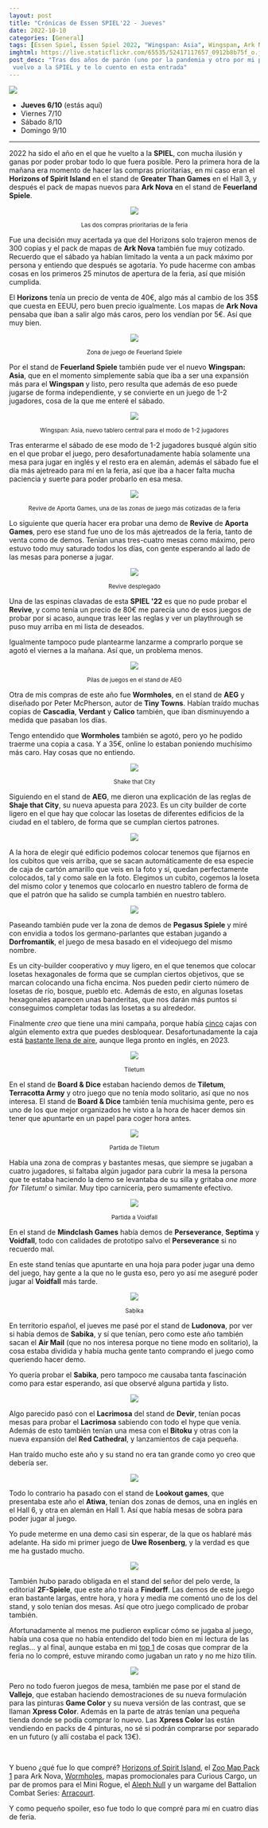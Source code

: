 ```yaml
---
layout: post
title: "Crónicas de Essen SPIEL'22 - Jueves"
date: 2022-10-10
categories: [General]
tags: [Essen Spiel, Essen Spiel 2022, "Wingspan: Asia", Wingspan, Ark Nova, Horizons of Spirit Island, Dorfromantik, Lacrimosa, Findorff, Wormholes, Shake that City, Revive, Tiletum, Atiwa, Voidfall, Sabika]
imghtml: https://live.staticflickr.com/65535/52417117657_0912b8b75f_o.jpg
post_desc: "Tras dos años de parón (uno por la pandemia y otro por mi parte)
 vuelvo a la SPIEL y te lo cuento en esta entrada" 
---
```


![](https://live.staticflickr.com/65535/52417117657_0912b8b75f_o.jpg)

* **Jueves 6/10** (estás aquí)
* Viernes 7/10
* Sábado 8/10
* Domingo 9/10

<hr>

2022 ha sido el año en el que he vuelto a la **SPIEL**, con mucha ilusión y
ganas por poder probar todo lo que fuera posible. Pero la primera hora de la
mañana era momento de hacer las compras prioritarias, en mi caso eran el
**Horizons of Spirit Island** en el stand de **Greater Than Games** en el Hall
3, y después el pack de mapas nuevos para **Ark Nova** en el stand de
**Feuerland Spiele**.

<p align="center"><img src="https://live.staticflickr.com/65535/52417117877_7b3b4df063_o.jpg"></p>
<p align="center"><small>Las dos compras prioritarias de la feria</small></p>

Fue una decisión muy acertada ya que del Horizons solo trajeron menos de 300
copias y el pack de mapas de **Ark Nova** también fue muy cotizado. Recuerdo
que el sábado ya habían limitado la venta a un pack máximo por persona y
entiendo que después se agotaría. Yo pude hacerme con ambas cosas en los
primeros 25 minutos de apertura de la feria, así que misión cumplida.

El **Horizons** tenía un precio de venta de 40€, algo más al cambio de los 35$
que cuesta en EEUU, pero buen precio igualmente. Los mapas de **Ark Nova**
pensaba que iban a salir algo más caros, pero los vendían por 5€. Así que muy
bien. 

<p align="center"><img src="https://live.staticflickr.com/65535/52417155032_629830d28c_o.jpg"></p>
<p align="center"><small>Zona de juego de Feuerland Spiele</small></p>

Por el stand de **Feuerland Spiele** también pude ver el nuevo **Wingspan:
Asia**, que en el momento simplemente sabía que iba a ser una expansión más
para el **Wingspan** y listo, pero resulta que además de eso puede jugarse de
forma independiente, y se convierte en un juego de 1-2 jugadores, cosa de la
que me enteré el sábado.

<p align="center"><img src="https://live.staticflickr.com/65535/52417948699_f79f91a2f5_o.jpg"></p>
<p align="center"><small>Wingspan: Asia, nuevo tablero central para el modo de
1-2 jugadores</small></p>

Tras enterarme el sábado de ese modo de 1-2 jugadores busqué algún sitio en el
que probar el juego, pero desafortunadamente había solamente una mesa para
jugar en inglés y el resto era en alemán, además el sábado fue el día más
ajetreado para mí en la feria, así que iba a hacer falta mucha paciencia y
suerte para poder probarlo en esa mesa.

<p align="center"><img src="https://live.staticflickr.com/65535/52418168308_668b9cb6ee_o.jpg"></p>
<p align="center"><small>Revive de Aporta Games, una de las zonas de juego más
cotizadas de la feria</small></p>

Lo siguiente que quería hacer era probar una demo de **Revive** de **Aporta
Games**, pero ese stand fue uno de los más ajetreados de la feria, tanto de
venta como de demos. Tenían unas tres-cuatro mesas como máximo, pero estuvo
todo muy saturado todos los días, con gente esperando al lado de las mesas para
ponerse a jugar.

<p align="center"><img src="https://live.staticflickr.com/65535/52417939419_6c099051bd_o.jpg"></p>
<p align="center"><small>Revive desplegado</small></p>

Una de las espinas clavadas de esta **SPIEL '22** es que no pude probar el
**Revive**, y como tenía un precio de 80€ me parecía uno de esos juegos de
probar por si acaso, aunque tras leer las reglas y ver un playthrough se puso
muy arriba en mi lista de deseados.

Igualmente tampoco pude plantearme lanzarme a comprarlo porque se agotó el
viernes a la mañana. Así que, un problema menos.

<p align="center"><img src="https://live.staticflickr.com/65535/52418169513_b9a6d1d6f3_o.jpg"></p>
<p align="center"><small>Pilas de juegos en el stand de AEG</small></p>

Otra de mis compras de este año fue **Wormholes**, en el stand de **AEG** y
diseñado por Peter McPherson, autor de **Tiny Towns**. Habían traído muchas
copias de **Cascadia**, **Verdant** y **Calico** también, que iban disminuyendo
a medida que pasaban los días. 

Tengo entendido que **Wormholes** también se agotó, pero yo he podido traerme
una copia a casa. Y a 35€, online lo estaban poniendo muchísimo más caro. Hay
cosas que no entiendo.

<p align="center"><img src="https://live.staticflickr.com/65535/52417658401_d990b8bce6_o.jpg"></p>
<p align="center"><small>Shake that City</small></p>

Siguiendo en el stand de **AEG**, me dieron una explicación de las reglas de
**Shaje that City**, su nueva apuesta para 2023. Es un city builder de corte
ligero en el que hay que colocar las losetas de diferentes edificios de la
ciudad en el tablero, de forma que se cumplan ciertos patrones.

<p align="center"><img src="https://live.staticflickr.com/65535/52417147277_70af3364fa_o.jpg"></p>
<p align="center"><small></small></p>

A la hora de elegir qué edificio podemos colocar tenemos que fijarnos en los
cubitos que veis arriba, que se sacan automáticamente de esa especie de caja de
cartón amarillo que veis en la foto y sí, quedan perfectamente colocados, tal y
como sale en la foto. Elegimos un cubito, cogemos la loseta del mismo color y
tenemos que colocarlo en nuestro tablero de forma de que el patrón que ha
salido se cumpla también en nuestro tablero.

<p align="center"><img src="https://live.staticflickr.com/65535/52417939609_fa6a06218a_o.jpg"></p>
<p align="center"><small></small></p>

Paseando también pude ver la zona de demos de **Pegasus Spiele** y miré con
envidia a todos los germano-parlantes que estaban jugando a **Dorfromantik**,
el juego de mesa basado en el videojuego del mismo nombre. 

Es un city-builder cooperativo y muy ligero, en el que tenemos que colocar
losetas hexagonales de forma que se cumplan ciertos objetivos, que se marcan
colocando una ficha encima. Nos pueden pedir cierto número de losetas de río,
bosque, pueblo etc. Además de esto, en algunas losetas hexagonales aparecen
unas banderitas, que nos darán más puntos si conseguimos completar todas las
losetas a su alrededor.

Finalmente *creo* que tiene una mini campaña, porque había
[cinco](https://boardgamegeek.com/image/7114941/dorfromantik-das-brettspiel)
cajas con algún elemento extra que puedes desbloquear. Desafortunadamente la
caja está [bastante llena de
aire](https://boardgamegeek.com/image/7114943/dorfromantik-das-brettspiel),
aunque llega pronto en inglés, en 2023.


<p align="center"><img src="https://live.staticflickr.com/65535/52418172168_a69769a66a_o.jpg"></p>
<p align="center"><small>Tiletum</small></p>

En el stand de **Board & Dice** estaban haciendo demos de **Tiletum**,
**Terracotta Army** y otro juego que no tenía modo solitario, así que no nos
interesa. El stand de **Board & Dice** también tenía muchísima gente, pero es
uno de los que mejor organizados he visto a la hora de hacer demos sin tener
que apuntarte en un papel para coger hora antes.

<p align="center"><img src="https://live.staticflickr.com/65535/52417659921_b0034633fd_o.jpg"></p>
<p align="center"><small>Partida de Tiletum</small></p>

Había una zona de compras y bastantes mesas, que siempre se jugaban a cuatro
jugadores, si faltaba algún jugador para cubrir la mesa la persona que te
estaba haciendo la demo se levantaba de su silla y gritaba *one more for
Tiletum!* o similar. Muy tipo carnicería, pero sumamente efectivo.

<p align="center"><img src="https://live.staticflickr.com/65535/52418121460_d6940b635d_o.jpg"></p>
<p align="center"><small>Partida a Voidfall</small></p>

En el stand de **Mindclash Games** había demos de **Perseverance**, **Septima**
y **Voidfall**, todo con calidades de prototipo salvo el **Perseverance** si no
recuerdo mal. 

En este stand tenías que apuntarte en una hoja para poder jugar una demo del
juego, hay gente a la que no le gusta eso, pero yo así me aseguré poder jugar
al **Voidfall** más tarde.

<p align="center"><img src="https://live.staticflickr.com/65535/52418174028_9d56159733_o.jpg"></p>
<p align="center"><small>Sabika</small></p>

En territorio español, el jueves me pasé por el stand de **Ludonova**, por ver
si había demos de **Sabika**, y sí que tenían, pero como este año también sacan
el **Air Mail** (que no nos interesa porque no tiene modo en solitario), la
cosa estaba dividida y había mucha gente tanto comprando el juego como
queriendo hacer demo.

Yo quería probar el **Sabika**, pero tampoco me causaba tanta fascinación como
para estar esperando, así que observé alguna partida y listo.

<p align="center"><img src="https://live.staticflickr.com/65535/52418193593_b726a773e2_o.jpg"></p>
<p align="center"><small></small></p>

Algo parecido pasó con el **Lacrimosa** del stand de **Devir**, tenían pocas
mesas para probar el **Lacrimosa** sabiendo con todo el hype que venía. Además
de esto también tenían una mesa con el **Bitoku** y otras con la nueva
expansión del **Red Cathedral**, y lanzamientos de caja pequeña.

Han traído mucho este año y su stand no era tan grande como yo creo que debería
ser.

<p align="center"><img src="https://live.staticflickr.com/65535/52417681816_b7439c03ca_o.jpg"></p>
<p align="center"><small></small></p>

Todo lo contrario ha pasado con el stand de **Lookout games**, que presentaba
este año el **Atiwa**, tenían dos zonas de demos, una en inglés en el Hall 6, y
otra en alemán en Hall 1. Así que había mesas de sobra para poder jugar al
juego.

Yo pude meterme en una demo casi sin esperar, de la que os hablaré más
adelante. Ha sido mi primer juego de **Uwe Rosenberg**, y la verdad es que me
ha gustado mucho.

<p align="center"><img src="https://live.staticflickr.com/65535/52418148644_1cd95a393d_o.jpg"></p>
<p align="center"><small></small></p>

También hubo parado obligada en el stand del señor del pelo verde, la editorial
**2F-Spiele**, que este año traía a **Findorff**. Las demos de este juego eran
bastante largas, entre hora, y hora y media me comentó uno de los del stand, y
solo tenían dos mesas. Así que otro juego complicado de probar también.

Afortunadamente al menos me pudieron explicar cómo se jugaba al juego, había
una cosa que no había entendido del todo bien en mi lectura de las reglas... y
al final, aunque estaba en mi [top
1]({{site.baseurl}}/2022/09/19/bingo-essen-spiel-2022/) de cosas que comprar de
la feria no lo compré, estuve mirando como jugaban un rato y no me hizo tilín.

<p align="center"><img src="https://live.staticflickr.com/65535/52417943494_260dd16bb9_o.jpg"></p>
<p align="center"><small></small></p>

Pero no todo fueron juegos de mesa, también me pase por el stand de
**Vallejo**, que estaban haciendo demostraciones de su nueva formulación para
las pinturas **Game Color** y su nueva versión de las contrast, que se llaman 
**Xpress Color**. Además en la parte de atrás tenían una pequeña tienda donde
se podía comprar lo nuevo. Las **Xpress Color** las están vendiendo en packs de
4 pinturas, no sé si podrán comprarse por separado en un futuro (y allí costaba
el pack 13€).

<br>

Y bueno ¿qué fue lo que compré? [Horizons of Spirit
Island](https://boardgamegeek.com/boardgame/367498/horizons-spirit-island), el 
[Zoo Map Pack
1](https://boardgamegeek.com/boardgame/368158/ark-nova-zoo-map-pack-1) para Ark
Nova,
[Wormholes](https://boardgamegeek.com/boardgame/350689/wormholes), mapas
promocionales para Curious Cargo, un par de promos para el Mini Rogue, el
[Aleph Null](https://boardgamegeek.com/boardgame/324759/aleph-null) y un
wargame del Battalion Combat Series:
[Arracourt](https://boardgamegeek.com/boardgame/347161/arracourt). 

Y como pequeño spoiler, eso fue todo lo que compré para mí en cuatro días de
feria.
